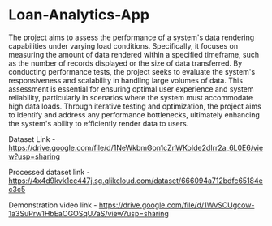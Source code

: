 # Loan-Analytics-App
The project aims to assess the performance of a system's data rendering capabilities under varying load conditions. Specifically, it focuses on measuring the amount of data rendered within a specified timeframe, such as the number of records displayed or the size of data transferred. By conducting performance tests, the project seeks to evaluate the system's responsiveness and scalability in handling large volumes of data. This assessment is essential for ensuring optimal user experience and system reliability, particularly in scenarios where the system must accommodate high data loads. Through iterative testing and optimization, the project aims to identify and address any performance bottlenecks, ultimately enhancing the system's ability to efficiently render data to users.

Dataset Link - https://drive.google.com/file/d/1NeWkbmGon1cZnWKoIde2dIrr2a_6L0E6/view?usp=sharing

Processed dataset link - https://4x4d9kvk1cc447j.sg.qlikcloud.com/dataset/666094a712bdfc65184ec3c5

Demonstration video link - https://drive.google.com/file/d/1WvSCUgcow-1a3SuPrw1HbEaOGOSqU7aS/view?usp=sharing





